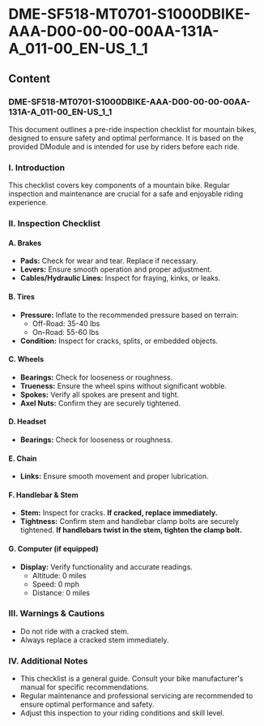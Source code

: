 # DME-SF518-MT0701-S1000DBIKE-AAA-D00-00-00-00AA-131A-A_011-00_EN-US_1_1

## Content

### DME-SF518-MT0701-S1000DBIKE-AAA-D00-00-00-00AA-131A-A_011-00_EN-US_1_1

This document outlines a pre-ride inspection checklist for mountain bikes, designed to ensure safety and optimal performance. It is based on the provided DModule and is intended for use by riders before each ride.

### I. Introduction

This checklist covers key components of a mountain bike. Regular inspection and maintenance are crucial for a safe and enjoyable riding experience.

### II. Inspection Checklist

#### A. Brakes

*   **Pads:** Check for wear and tear. Replace if necessary.
*   **Levers:** Ensure smooth operation and proper adjustment.
*   **Cables/Hydraulic Lines:** Inspect for fraying, kinks, or leaks.

#### B. Tires

*   **Pressure:** Inflate to the recommended pressure based on terrain:
    *   Off-Road: 35-40 lbs
    *   On-Road: 55-60 lbs
*   **Condition:** Inspect for cracks, splits, or embedded objects.

#### C. Wheels

*   **Bearings:** Check for looseness or roughness.
*   **Trueness:** Ensure the wheel spins without significant wobble.
*   **Spokes:** Verify all spokes are present and tight.
*   **Axel Nuts:** Confirm they are securely tightened.

#### D. Headset

*   **Bearings:** Check for looseness or roughness.

#### E. Chain

*   **Links:** Ensure smooth movement and proper lubrication.

#### F. Handlebar & Stem

*   **Stem:** Inspect for cracks. **If cracked, replace immediately.**
*   **Tightness:** Confirm stem and handlebar clamp bolts are securely tightened. **If handlebars twist in the stem, tighten the clamp bolt.**

#### G. Computer (if equipped)

*   **Display:** Verify functionality and accurate readings.
    *   Altitude: 0 miles
    *   Speed: 0 mph
    *   Distance: 0 miles

### III. Warnings & Cautions

*   Do not ride with a cracked stem.
*   Always replace a cracked stem immediately.

### IV. Additional Notes

*   This checklist is a general guide. Consult your bike manufacturer's manual for specific recommendations.
*   Regular maintenance and professional servicing are recommended to ensure optimal performance and safety.
*   Adjust this inspection to your riding conditions and skill level.